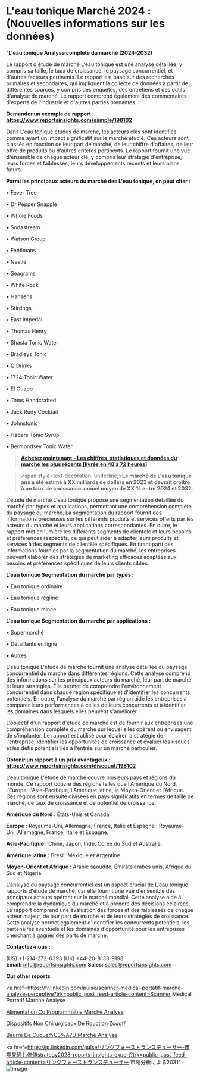 # L'eau tonique Marché 2024 : (Nouvelles informations sur les données)

"<strong>L'eau tonique Analyse complète du marché (2024-2032)</strong>

Le rapport d'étude de marché L'eau tonique est une analyse détaillée, y compris sa taille, le taux de croissance, le paysage concurrentiel, et d'autres facteurs pertinents. Le rapport est basé sur des recherches primaires et secondaires, qui impliquent la collecte de données à partir de différentes sources, y compris des enquêtes, des entretiens et des outils d'analyse de marché. Le rapport comprend également des commentaires d'experts de l'industrie et d'autres parties prenantes.

<strong>Demander un exemple de rapport : </strong><strong><a href=https://www.reportsinsights.com/sample/198102>https://www.reportsinsights.com/sample/198102</a></strong>

Dans L'eau tonique études de marché, les acteurs clés sont identifiés comme ayant un impact significatif sur le marché étudié. Ces acteurs sont classés en fonction de leur part de marché, de leur chiffre d'affaires, de leur offre de produits ou d'autres critères pertinents. Le rapport fournit une vue d'ensemble de chaque acteur clé, y compris leur stratégie d'entreprise, leurs forces et faiblesses, leurs développements récents et leurs plans futurs.

<strong>Parmi les principaux acteurs du marché des L'eau tonique, on peut citer :</strong>

• Fever Tree

• Dr Pepper Snapple

• Whole Foods

• Sodastream

• Watson Group

• Fentimans

• Nestlé

• Seagrams

• White Rock

• Hansens

• Stirrings

• East Imperial

• Thomas Henry

• Shasta Tonic Water

• Bradleys Tonic

• Q Drinks

• 1724 Tonic Water

• El Guapo

• Toms Handcrafted

• Jack Rudy Cocktail

• Johnstonic

• Habers Tonic Syrup

• Bermondsey Tonic Water

<blockquote><a href=https://reportsinsights.com/buynow/198102><span style=text-decoration: underline;><strong>Achetez maintenant - Les chiffres, statistiques et données du marché les plus récents [livrés en 48 à 72 heures]</strong></span></a></blockquote>
<blockquote>
<div class=group w-full text-gray-800 dark:text-gray-100 border-b border-black/10 dark:border-gray-900/50 bg-gray-50 dark:bg-[#444654]>
<div class=flex p-4 gap-4 text-base md:gap-6 md:max-w-2xl lg:max-w-xl xl:max-w-3xl md:py-6 lg:px-0 m-auto>
<div class=relative flex flex-col w-[calc(100%-50px)] gap-1 md:gap-3 lg:w-[calc(100%-115px)]>
<div class=flex flex-grow flex-col gap-3>
<div class=min-h-[20px] flex flex-col items-start gap-4 whitespace-pre-wrap break-words>
<div class=result-streaming markdown prose w-full break-words dark:prose-invert light>

<span style=text-decoration: underline;><strong>Le marché de L'eau tonique ans a été estimé à XX milliards de dollars en 2023 et devrait croître à un taux de croissance annuel moyen de XX % entre 2024 et 2032.</strong></span>

</div>
</div>
</div>
</div>
</div>
</div></blockquote>
L'étude de marché L'eau tonique propose une segmentation détaillée du marché par types et applications, permettant une compréhension complète du paysage du marché. La segmentation du rapport fournit des informations précieuses sur les différents produits et services offerts par les acteurs du marché et leurs applications correspondantes. En outre, le rapport met en lumière les différents segments de clientèle et leurs besoins et préférences respectifs, ce qui peut aider à adapter leurs produits et services à des segments de clientèle spécifiques. En tirant parti des informations fournies par la segmentation du marché, les entreprises peuvent élaborer des stratégies de marketing efficaces adaptées aux besoins et préférences spécifiques de leurs clients cibles.

<strong>L'eau tonique Segmentation du marché par types :</strong>

• Eau tonique ordinaire

• Eau tonique régime

• Eau tonique mince

<strong>L'eau tonique Segmentation du marché par applications :</strong>

• Supermarché

• Détaillants en ligne

• Autres

L'eau tonique L'étude de marché fournit une analyse détaillée du paysage concurrentiel du marché dans différentes régions. Cette analyse comprend des informations sur les principaux acteurs du marché, leur part de marché et leurs stratégies. Elle permet de comprendre l'environnement concurrentiel dans chaque région spécifique et d'identifier les concurrents potentiels. En outre, l'analyse du marché par région aide les entreprises à comparer leurs performances à celles de leurs concurrents et à identifier les domaines dans lesquels elles peuvent s'améliorer.

L'objectif d'un rapport d'étude de marché est de fournir aux entreprises une compréhension complète du marché sur lequel elles opèrent ou envisagent de s'implanter. Le rapport est utilisé pour éclairer la stratégie de l'entreprise, identifier les opportunités de croissance et évaluer les risques et les défis potentiels liés à l'entrée sur un marché particulier.

<strong>Obtenir un rapport à un prix avantageux : <a href=https://www.reportsinsights.com/discount/198102>https://www.reportsinsights.com/discount/198102</a></strong>

L'eau tonique L'étude de marché couvre plusieurs pays et régions du monde. Ce rapport couvre des régions telles que l'Amérique du Nord, l'Europe, l'Asie-Pacifique, l'Amérique latine, le Moyen-Orient et l'Afrique. Ces régions sont ensuite divisées en pays significatifs en termes de taille de marché, de taux de croissance et de potentiel de croissance.

<strong>Amérique du Nord :</strong> États-Unis et Canada.

<strong>Europe :</strong> Royaume-Uni, Allemagne, France, Italie et Espagne : Royaume-Uni, Allemagne, France, Italie et Espagne.

<strong>Asie-Pacifique :</strong> Chine, Japon, Inde, Corée du Sud et Australie.

<strong>Amérique latine :</strong> Brésil, Mexique et Argentine.

<strong>Moyen-Orient et Afrique :</strong> Arabie saoudite, Émirats arabes unis, Afrique du Sud et Nigeria.

L'analyse du paysage concurrentiel est un aspect crucial de L'eau tonique rapports d'étude de marché, car elle fournit une vue d'ensemble des principaux acteurs opérant sur le marché mondial. Cette analyse aide à comprendre la dynamique du marché et à prendre des décisions éclairées. Le rapport comprend une évaluation des forces et des faiblesses de chaque acteur majeur, de leur part de marché et de leurs stratégies de croissance. Cette analyse permet également d'identifier les concurrents potentiels, les partenaires éventuels et les domaines d'opportunité pour les entreprises cherchant à gagner des parts de marché.

<strong>Contactez-nous :</strong>

(US) +1-214-272-0393
(UK) +44-20-8133-9198
<strong>Email:</strong> <a>info@reportsinsights.com</a>
<strong>Sales:</strong> <a>sales@reportsinsights.com</a>

<strong>Our other reports</strong>

<a href=https://fr.linkedin.com/pulse/scanner-médical-portatif-marché-analyse-perceptive?trk=public_post_feed-article-content>Scanner Médical Portatif Marché Analyse</a>

<a href=https://www.linkedin.com/pulse/alimentation-cc-programmable-march%C3%A9-perspectives-1jzdf/>Alimentation Cc Programmable Marché Analyse</a>

<a href=https://www.linkedin.com/pulse/dispositifs-non-chirurgicaux-de-r%C3%A9duction-zcqdf/>Dispositifs Non Chirurgicaux De Rduction Zcqdf/</a>

<a href=https://www.linkedin.com/pulse/beurre-de-cupua%C3%A7u-march%C3%A9-plans-dinvestissement-vgt9f/>Beurre De Cupua%C3%A7U Marché Analyse</a>

<a href=https://jp.linkedin.com/pulse/リングフォーストランスデューサー-市場見通し価値strategy2028-reports-insights-expert?trk=public_post_feed-article-content>リングフォーストランスデューサー 市場分析による2031</a>"
![image](https://github.com/daminid12/RImarketTech/assets/158430485/0ee75850-ef7e-4027-8fab-7b71b7022135)
